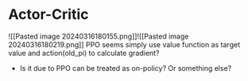 # Actor-Critic
![[Pasted image 20240316180155.png]]![[Pasted image 20240316180219.png]]
PPO seems simply use value function as target value and action(old_pi) to calculate gradient? 
- Is it due to PPO can be treated as on-policy? Or something else?